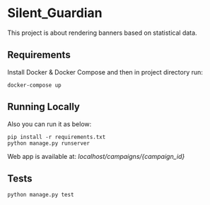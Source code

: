 # Silent_Guardian
 
 This project is about rendering banners based on statistical data.
 
 ## Requirements
Install Docker & Docker Compose and then in project directory run:
 ``` 
docker-compose up
```


## Running Locally
Also you can run it as below:
```
pip install -r requirements.txt
python manage.py runserver
```

Web app is available at: _localhost/campaigns/{campaign_id}_

## Tests
```
python manage.py test
```

